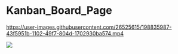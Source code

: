 # Kanban_Board_Page



https://user-images.githubusercontent.com/26525615/198835987-43f5951b-1102-49f7-804d-1702930ba574.mp4



![](https://pbs.twimg.com/media/FgLNYPmXoAAEuFi?format=jpg&name=large)









